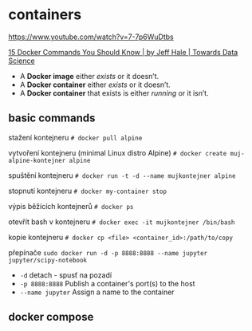 # containers

<https://www.youtube.com/watch?v=7-7p6WuDtbs>

[15 Docker Commands You Should Know | by Jeff Hale | Towards Data Science](https://towardsdatascience.com/15-docker-commands-you-should-know-970ea5203421)


* A **Docker image** either *exists* or it doesn’t.
* A **Docker container** either *exists* or it doesn’t.
* A **Docker container** that exists is either *running* or it isn’t.

## basic commands

stažení kontejneru
`# docker pull alpine`

vytvoření kontejneru (minimal Linux distro Alpine)
`# docker create muj-alpine-kontejner alpine`

spuštění kontejneru
`# docker run -t -d --name mujkontejner alpine`

stopnutí kontejneru
`# docker my-container stop`

výpis běžících kontejnerů
`# docker ps`

otevřít bash v kontejneru
`# docker exec -it mujkontejner /bin/bash`

kopie kontejneru
`# docker cp <file> <container_id>:/path/to/copy`

přepínače
`sudo docker run -d -p 8888:8888 --name jupyter jupyter/scipy-notebook`
* `-d` detach - spusť na pozadí
* `-p 8888:8888` Publish a container's port(s) to the host
* `--name jupyter` Assign a name to the container

## docker compose


